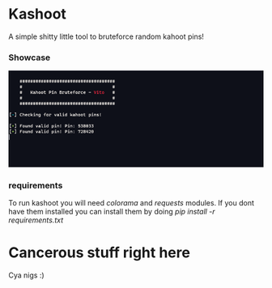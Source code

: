 # Kashoot
A simple shitty little tool to bruteforce random kahoot pins!

### Showcase
![](image.png)

### requirements
To run kashoot you will need *colorama* and *requests* modules. If you dont have them installed you can install them by doing *pip install -r requirements.txt*

# Cancerous stuff right here
Cya nigs :)
